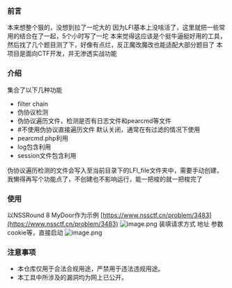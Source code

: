 ### 前言
本来想整个狠的，没想到拉了一坨大的
因为LFI基本上没啥活了，这里就把一些常用的结合在了一起，5个小时写了一坨
本来觉得这应该是个挺牛逼挺好用的工具，然后找了几个题目测了下，好像有点烂，反正魔改魔改也能适配大部分题目了
本项目是面向CTF开发，并无渗透实战功能

### 介绍
集合了以下几种功能

- filter chain 
- 伪协议检测
- 伪协议遍历文件，检测是否有日志文件和pearcmd等文件
- #不使用伪协议直接遍历文件 默认关闭，通常在有过滤的情况下使用
- pearcmd.php利用
- log包含利用
- session文件包含利用

伪协议遍历检测的文件会写入至当前目录下的LFI_file文件夹中，需要手动创建，我懒得再写个功能点了，不创建也不影响运行，能一把梭的就一把梭完了
### 使用
以NSSRound 8 MyDoor作为示例
[https://www.nssctf.cn/problem/3483](https://www.nssctf.cn/problem/3483)
![image.png](https://cdn.nlark.com/yuque/0/2023/png/35213294/1695845079177-b6455145-a0d6-4013-8b38-a234beeca832.png#averageHue=%232e2e2d&clientId=u757d9d18-dacd-4&from=paste&height=239&id=u515b65af&originHeight=239&originWidth=701&originalType=binary&ratio=1.5&rotation=0&showTitle=false&size=26020&status=done&style=none&taskId=uce3b2a21-480f-4dc7-a302-932df7b6f42&title=&width=701)
装填请求方式 地址 参数 cookie等，直接启动
![image.png](https://cdn.nlark.com/yuque/0/2023/png/35213294/1695845319848-57106c87-c129-4a9c-84df-3bfba9ec4dbc.png#averageHue=%232e2d2d&clientId=u757d9d18-dacd-4&from=paste&height=622&id=u5f932d62&originHeight=622&originWidth=1156&originalType=binary&ratio=1.5&rotation=0&showTitle=false&size=81729&status=done&style=none&taskId=u6d959905-fd70-49d8-84a4-c1ac4e09615&title=&width=1156)


### 注意事项

- 本仓库仅用于合法合规用途，严禁用于违法违规用途。
- 本工具中所涉及的漏洞均为网上已公开。
